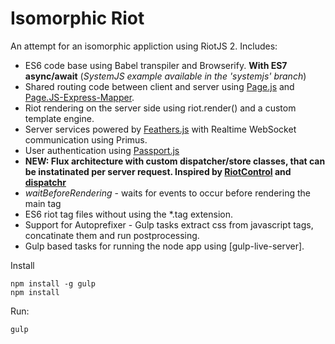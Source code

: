 # Isomorphic Riot
An attempt for an isomorphic appliction using RiotJS 2. Includes:
+ ES6 code base using Babel transpiler and Browserify. **With ES7 async/await**
(_SystemJS example available in the 'systemjs' branch_)
+ Shared routing code between client and server using [Page.js](https://visionmedia.github.io/page.js/) and [Page.JS-Express-Mapper](https://github.com/kethinov/page.js-express-mapper.js).
+ Riot rendering on the server side using riot.render() and a custom template engine.
+ Server services powered by [Feathers.js](http://feathersjs.com/) with Realtime WebSocket communication using Primus.
+ User authentication using [Passport.js](http://passportjs.org/)
+ **NEW: Flux architecture with custom dispatcher/store classes, that can be instatinated per server request. Inspired by [RiotControl](https://github.com/jimsparkman/RiotControl/) and [dispatchr](https://github.com/yahoo/dispatchr/)**
+ *waitBeforeRendering* - waits for events to occur before rendering the main tag
+ ES6 riot tag files without using the *.tag extension.
+ Support for Autoprefixer - Gulp tasks extract css from javascript tags, concatinate them and run postprocessing.
+ Gulp based tasks for running the node app using [gulp-live-server].

Install
```
npm install -g gulp
npm install
```
Run:
```
gulp
```
